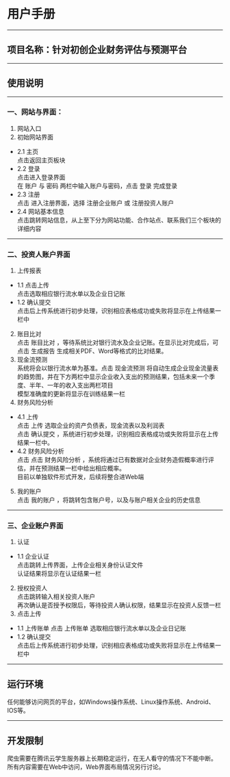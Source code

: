 # 用户手册
***
## 项目名称：针对初创企业财务评估与预测平台
***
## 使用说明
***
### 一、网站与界面：
1. 网站入口 
2. 初始网站界面
  - 2.1	主页  
    点击返回主页板块
  - 2.2	登录  
    点击进入登录界面  
    在 账户 与 密码 两栏中输入账户与密码，点击 登录 完成登录
  - 2.3	注册  
    点击 进入注册界面，选择 注册企业账户 或 注册投资人账户  
  - 2.4 网站基本信息    
    点击跳转网站信息，从上至下分为网站功能、合作站点、联系我们三个板块的详细内容
***
### 二、投资人账户界面
1.	上传报表
  - 1.1 点击上传  
    点击选取相应银行流水单以及企业日记账  
  - 1.2 确认提交  
    点击后上传系统进行初步处理，识别相应表格成功或失败将显示在上传结果一栏中  
2.	账目比对  
    点击 账目比对 ，等待系统比对银行流水及企业记账。在显示比对完成后，可点击 生成报告 生成相关PDF、Word等格式的比对结果。
3.  现金流预测  
    系统将会以银行流水单为基准。点击 现金流预测 将自动生成企业现金流量表的趋势图，并在下方两栏中显示企业收入支出的预测结果，包括未来一个季度、半年、一年的收入支出两栏项目  
    模型准确度的更新将显示在训练结果一栏
 4. 财务风险分析
  - 4.1	上传  
    点击 上传 选取企业的资产负债表，现金流表以及利润表  
    点击 确认提交 ，系统进行初步处理，识别相应表格成功或失败将显示在上传结果一栏中。
  - 4.2	财务风险分析  
    点击 
    点击 财务风险分析 ，系统将通过已有数据对企业财务造假概率进行评估，并在预测结果一栏中给出相应概率。  
    目前以单独软件形式开发，后续将整合进Web端
5. 我的账户  
    点击 我的账户 ，将跳转包含账户号，以及与账户相关企业的历史信息  
***
### 三、企业账户界面
1. 认证
  - 1.1 企业认证  
    点击跳转上传界面，上传企业相关身份认证文件  
    认证结果将显示在认证结果一栏  
2. 授权投资人  
    点击跳转输入相关投资人账户  
    再次确认是否授予权限后，等待投资人确认权限，结果显示在投资人反馈一栏  
4. 点击上传
  - 1.1 上传账单
    点击 上传账单 选取相应银行流水单以及企业日记账  
  - 1.2 确认提交  
    点击后上传系统进行初步处理，识别相应表格成功或失败将显示在上传结果一栏中  
***
## 运行环境
任何能够访问网页的平台，如Windows操作系统、Linux操作系统、Android、IOS等。
***
## 开发限制
爬虫需要在腾讯云学生服务器上长期稳定运行，在无人看守的情况下不能中断。
所有内容需要在Web中访问，Web界面布局情况另行讨论。

